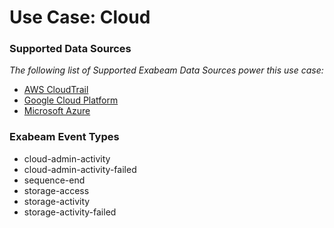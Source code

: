 Use Case: Cloud
===============

### Supported Data Sources

_The following list of Supported Exabeam Data Sources power this use case:_

* [AWS CloudTrail](../DataSources/datasource_aws_cloudtrail_aws.md)
* [Google Cloud Platform](../DataSources/datasource_google_cloud_platform_google.md)
* [Microsoft Azure](../DataSources/datasource_microsoft_azure_microsoft.md)


### Exabeam Event Types

- cloud-admin-activity
- cloud-admin-activity-failed
- sequence-end
- storage-access
- storage-activity
- storage-activity-failed
